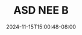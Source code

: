 --- 
title: "ASD NEE B"
description: "video   ASD NEE B tiktok   new"
date: 2024-11-15T15:00:48-08:00
file_code: "uxuznduwrhme"
draft: false
cover: "4bc17xrvjciesxzn.jpg"
tags: ["ASD", "NEE", "bokep-indo", "bokep-viral", "bokep-ig"]
length: 3407
fld_id: "1390195"
foldername: "ASD"
categories: ["ASD"]
views: 14
---
